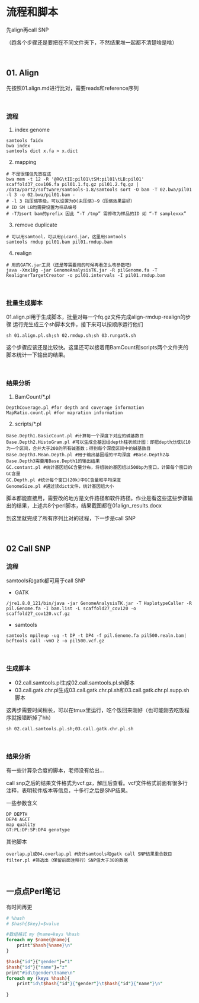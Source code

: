 # 流程和脚本

先align再call SNP

（跑各个步骤还是要把在不同文件夹下，不然结果堆一起都不清楚啥是啥）

<br>

## 01. Align
先按照01.align.md进行比对，需要reads和reference序列

<br>

### 流程

1. index genome
```shell
samtools faidx
bwa index
samtools dict x.fa > x.dict
```
2. mapping
```shell
# 不是很懂但先放在这
bwa mem -t 12 -R '@RG\tID:pil01\tSM:pil01\tLB:pil01' scaffold37_cov106.fa pil01.1.fq.gz pil01.2.fq.gz | /data/part2/software/samtools-1.8/samtools sort -O bam -T 02.bwa/pil01 -l 3 -o 02.bwa/pil01.bam -
# -l 3 指压缩等级，可以设置为0(未压缩)~9（压缩效果最好）
# ID SM LB均需要设置为样品编号
# -T为sort bam的prefix 因此 “-T /tmp” 需修改为样品的ID 如 “-T samplexxx”
```
3. remove duplicate
```shell
# 可以用samtool，可以用picard.jar，这里用samtools
samtools rmdup pil01.bam pil01.rmdup.bam
```
4. realign
```shell
# 用的GATK.jar工具（还是等需要用的时候再看怎么改参数吧）
java -Xmx10g -jar GenomeAnalysisTK.jar -R pilGenome.fa -T RealignerTargetCreator -o pil01.intervals -I pil01.rmdup.bam
```

<br>

### 批量生成脚本
01.align.pl用于生成脚本，批量对每一个fq.gz文件完成align-rmdup-realign的步骤
运行完生成三个sh脚本文件，接下来可以按顺序运行他们
```
sh 01.align.pl.sh;sh 02.rmdup.sh;sh 03.rungatk.sh
```

这个步骤应该还是比较快。这里还可以接着用BamCount和scripts两个文件夹的脚本统计一下输出的结果。

<br>

### 结果分析

1. BamCount/*.pl
```shell
DepthCoverage.pl #for depth and coverage information  
MapRatio.count.pl #for mapration information  
```

2. scripts/*.pl
```shell
Base.Depth1.BasicCount.pl #计算每一个深度下对应的碱基数目
Base.Depth2.HistoGram.pl #可以生成全基因组depth柱状统计图：即把depth分成以10为一个区间，合并大于200的所有碱基数；得到每个深度区间中的碱基数目
Base.Depth3.Mean.Depth.pl #用于输出基因组的平均深度 #Base.Depth2与Base.Depth3需要用Base.Depth1的输出结果
GC.contant.pl #统计基因组GC含量分布，将组装的基因组以500bp为窗口，计算每个窗口的GC含量
GC.Depth.pl #统计每个窗口(20k)中GC含量和平均深度
GenomeSize.pl #通过读dict文件，统计基因组大小
```

脚本都能直接用，需要改的地方是文件路径和软件路径。作业是看这些这些步骤输出的结果，上述共8个perl脚本，结果截图都在01align_results.docx

到这里就完成了所有序列比对的过程，下一步是call SNP

<br>

## 02 Call SNP 
<!--静下心来认真读readme才是迅速掌握流程的办法-->

### 流程
samtools和gatk都可用于call SNP

* GATK
```
/jre1.8.0_121/bin/java -jar GenomeAnalysisTK.jar -T HaplotypeCaller -R pil.Genome.fa -I bam.list -L scaffold27_cov120 -o scaffold27_cov120.vcf.gz
```

* samtools 
```
samtools mpileup -ug -t DP -t DP4 -f pil.Genome.fa pil500.realn.bam| bcftools call -vmO z -o pil500.vcf.gz
```

<br>

### 生成脚本 

* 02.call.samtools.pl生成02.call.samtools.pl.sh脚本
* 03.call.gatk.chr.pl生成03.call.gatk.chr.pl.sh和03.call.gatk.chr.pl.supp.sh脚本

这两步需要时间稍长，可以在tmux里运行，吃个饭回来刚好（也可能刚去吃饭程序就报错断掉了hh）
```shell
sh 02.call.samtools.pl.sh;03.call.gatk.chr.pl.sh
```

<br>

### 结果分析
有一些计算杂合度的脚本，老师没有给出...

<!--补充vcf格式的笔记-->
call snp之后的结果文件格式为vcf.gz，解压后查看。vcf文件格式前面有很多行注释，表明软件版本等信息，十多行之后是SNP结果。

一些参数含义
```
DP DEPTH
DEP4 AGCT
map quality
GT:PL:DP:SP:DP4 genotype
```


其他脚本
```shell
overlap.pl或04.overlap.pl #统计samtools和gatk call SNP结果重合数目
filter.pl #筛选出（保留前面注释行）SNP值大于30的数据
```

<br>

## 一点点Perl笔记
有时间再更
```perl
# %hash
# $hash{$key}=$value

#数组格式 my @name=keys %hash
foreach my $name(@name){
    print"$hash{%name}\n"
}

$hash{"id"}{"gender"}="1"
$hash{"id"}{"name"}="z"
print"#id\tgender\tname\n"
foreach my (keys %hash){
    print"id\t$hash{"id"}{"gender"}\t$hash{"id"}{"name"}\n"
    
}
```














